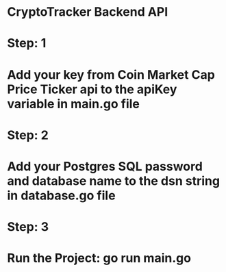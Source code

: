 # CryptoTracker Backend API #

# Step: 1

# Add your key from Coin Market Cap Price Ticker api to the apiKey variable in main.go file

# Step: 2

# Add your Postgres SQL password and database name to the dsn string in database.go file

# Step: 3

# Run the Project: go run main.go